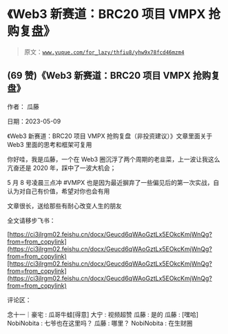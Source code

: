 # 《Web3 新赛道：BRC20 项目 VMPX 抢购复盘》

> 原文：[`www.yuque.com/for_lazy/thfiu8/yhw9x78fcd46mzm4`](https://www.yuque.com/for_lazy/thfiu8/yhw9x78fcd46mzm4)



## (69 赞)《Web3 新赛道：BRC20 项目 VMPX 抢购复盘》 

作者： 瓜藤 

日期：2023-05-09 

《Web3 新赛道：BRC20 项目 VMPX 抢购复盘（非投资建议）》文章里面关于 Web3 里面的思考和框架可复用 

你好哇，我是瓜藤，一个在 Web3 圈沉浮了两个周期的老韭菜，上一波让我这么亢奋还是 2020 年，踩中了一波大机会； 

5 月 8 号凌晨三点冲 #VMPX 也是因为最近摒弃了一些偏见后的第一次实战，自认为对自己有价值，希望对你也会有用 

文章很长，送给那些有耐心改变人生的朋友 

全文请移步飞书： 

[https://ci3jlrgm02.feishu.cn/docx/Geucd6qWAoGztLx5EOkcKmjWnQg?from=from_copylink](https://ci3jlrgm02.feishu.cn/docx/Geucd6qWAoGztLx5EOkcKmjWnQg?from=from_copylink)[https://ci3jlrgm02.feishu.cn/docx/Geucd6qWAoGztLx5EOkcKmjWnQg?from=from_copylink](https://ci3jlrgm02.feishu.cn/docx/Geucd6qWAoGztLx5EOkcKmjWnQg?from=from_copylink) 

评论区： 

念十一｜豪宅 : 瓜哥牛蛙[得意] 大宁 : 视频超赞 瓜藤 : 是的 瓜藤 : [嘿哈] NobiNobita : 七爷也在这里吗？ 瓜藤 : 哪里？ NobiNobita : 在生财圈